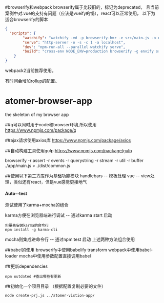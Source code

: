 #browserify和webpack
browserify属于比较旧的，标记为deprecated，
且当前案例中对.vue的支持有问题（应该是vueify的锅），react可以正常使用。
以下为适合browserify的脚本
```json
{
  "scripts": {
        "watchify": "watchify -vd -p browserify-hmr -e src/main.js -o dist/build.js",
        "serve": "http-server -o -s -c 1 -a localhost",
        "dev": "npm-run-all --parallel watchify serve",
        "build": "cross-env NODE_ENV=production browserify -g envify src/main.js | uglifyjs -c warnings=false -m > dist/build.js"
    }
}
```


webpack2当前推荐使用。

有时间会增加rollup的配置。


# atomer-browser-app
the skeleton of my browser app

##q可以同时用于node和browser环境,所以使用
https://www.npmjs.com/package/q

##ajax请求使用axios库
https://www.npmjs.com/package/axios

##自动构建工具使用gulp
https://www.npmjs.com/package/gulp

browserify -r assert -r events -r querystring -r stream -r util -r buffer ./app/main.js > ./dist/common.js

##使用以下第三方库作为基础功能模块
handlebars  --  模板处理
vue -- view处理，类似还有react，但是vue感觉更接地气

#### Auto--test
测试使用了karma+mocha的组合

karma方便在浏览器端进行调试 -- 通过karma start 启动
```shell
但要先安装karma的命令行
npm install -g karma-cli
```
mocha则集成进命令行 -- 通过npm test 启动
上述两种方法组合使用

##babel的使用
browserify中使用babelify   transform
webpack中使用babel-loader
mocha中使用参数配置直接调用babel

##更新dependencies
```shell
npm outdated #查出哪些有更新
```


##初始化一个项目目录 （根据配置复制必要的文件）
```shell
node create-prj.js ../atomer-vistion-app/
```


